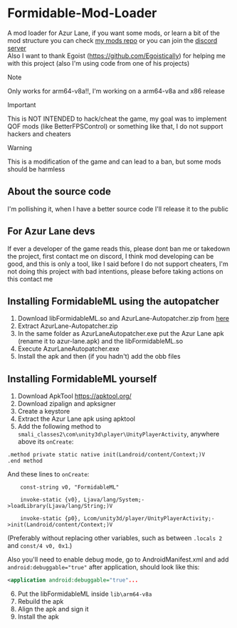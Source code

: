 # Formidable-Mod-Loader
A mod loader for Azur Lane, if you want some mods, or learn a bit of the mod structure you can check [my mods repo](https://github.com/roiniti/Azur-Lane-Mods/tree/main) or you can join the [discord server](https://discord.gg/Wg3pNmmS5J)  
Also I want to thank Egoist (https://github.com/Egoistically) for helping me with this project (also I'm using code from one of his projects)
> [!NOTE]
> Only works for arm64-v8a!!, I'm working on a arm64-v8a and x86 release

> [!IMPORTANT]
> This is NOT INTENDED to hack/cheat the game, my goal was to implement QOF mods (like BetterFPSControl) or something like that, I do not support hackers and cheaters

> [!WARNING]
> This is a modification of the game and can lead to a ban, but some mods should be harmless

## About the source code
I'm pollishing it, when I have a better source code I'll release it to the public

## For Azur Lane devs
If ever a developer of the game reads this, please dont ban me or takedown the project, first contact me on discord, I think mod developing can be good, and this is only a tool, like I said before I do not support cheaters, I'm not doing this project with bad intentions, please before taking actions on this contact me



## Installing FormidableML using the autopatcher
1. Download libFormidableML.so and AzurLane-Autopatcher.zip from [here](https://github.com/roiniti/Formidable-Mod-Loader/releases/tag/FormidableML-0.1.0)
2. Extract AzurLane-Autopatcher.zip
3. In the same folder as AzurLaneAutopatcher.exe put the Azur Lane apk (rename it to azur-lane.apk) and the libFormidableML.so
4. Execute AzurLaneAutopatcher.exe
5. Install the apk and then (if you hadn't) add the obb files

## Installing FormidableML yourself
1. Download ApkTool https://apktool.org/
2. Download zipalign and apksigner
3. Create a keystore
4. Extract the Azur Lane apk using apktool
5. Add the following method to `smali_classes2\com\unity3d\player\UnityPlayerActivity`, anywhere above its `onCreate`:
```smali
.method private static native init(Landroid/content/Context;)V
.end method
```
And these lines to `onCreate`:
```smali
	const-string v0, "FormidableML"

	invoke-static {v0}, Ljava/lang/System;->loadLibrary(Ljava/lang/String;)V

	invoke-static {p0}, Lcom/unity3d/player/UnityPlayerActivity;->init(Landroid/content/Context;)V
```
(Preferably without replacing other variables, such as between `.locals 2` and `const/4 v0, 0x1`.)  
  
Also you'll need to enable debug mode, go to AndroidManifest.xml and add `android:debuggable="true"` after application, should look like this:
```xml
<application android:debuggable="true"...
```
6. Put the libFormidableML inside `lib\arm64-v8a`
7. Rebuild the apk
8. Align the apk and sign it
9. Install the apk
